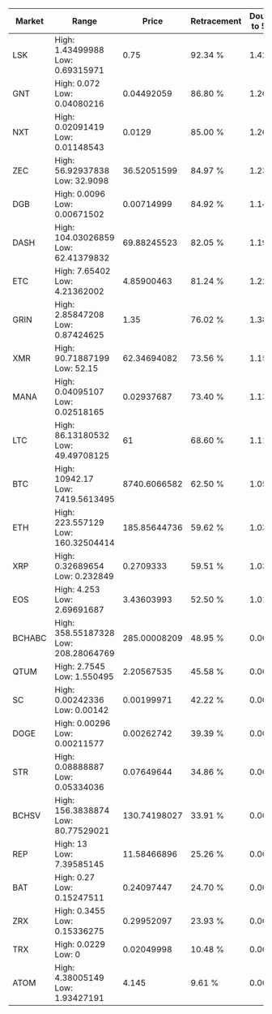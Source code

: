 | Market | Range | Price| Retracement | Doubles to 50% |
| --- | --- | --- | --- | --- |
| LSK | High: 1.43499988<br />Low: 0.69315971 | 0.75 | 92.34 % | 1.42 |
| GNT | High: 0.072<br />Low: 0.04080216 | 0.04492059 | 86.80 % | 1.26 |
| NXT | High: 0.02091419<br />Low: 0.01148543 | 0.0129 | 85.00 % | 1.26 |
| ZEC | High: 56.92937838<br />Low: 32.9098 | 36.52051599 | 84.97 % | 1.23 |
| DGB | High: 0.0096<br />Low: 0.00671502 | 0.00714999 | 84.92 % | 1.14 |
| DASH | High: 104.03026859<br />Low: 62.41379832 | 69.88245523 | 82.05 % | 1.19 |
| ETC | High: 7.65402<br />Low: 4.21362002 | 4.85900463 | 81.24 % | 1.22 |
| GRIN | High: 2.85847208<br />Low: 0.87424625 | 1.35 | 76.02 % | 1.38 |
| XMR | High: 90.71887199<br />Low: 52.15 | 62.34694082 | 73.56 % | 1.15 |
| MANA | High: 0.04095107<br />Low: 0.02518165 | 0.02937687 | 73.40 % | 1.13 |
| LTC | High: 86.13180532<br />Low: 49.49708125 | 61 | 68.60 % | 1.11 |
| BTC | High: 10942.17<br />Low: 7419.5613495 | 8740.6066582 | 62.50 % | 1.05 |
| ETH | High: 223.557129<br />Low: 160.32504414 | 185.85644736 | 59.62 % | 1.03 |
| XRP | High: 0.32689654<br />Low: 0.232849 | 0.2709333 | 59.51 % | 1.03 |
| EOS | High: 4.253<br />Low: 2.69691687 | 3.43603993 | 52.50 % | 1.01 |
| BCHABC | High: 358.55187328<br />Low: 208.28064769 | 285.00008209 | 48.95 % | 0.00 |
| QTUM | High: 2.7545<br />Low: 1.550495 | 2.20567535 | 45.58 % | 0.00 |
| SC | High: 0.00242336<br />Low: 0.00142 | 0.00199971 | 42.22 % | 0.00 |
| DOGE | High: 0.00296<br />Low: 0.00211577 | 0.00262742 | 39.39 % | 0.00 |
| STR | High: 0.08888887<br />Low: 0.05334036 | 0.07649644 | 34.86 % | 0.00 |
| BCHSV | High: 156.3838874<br />Low: 80.77529021 | 130.74198027 | 33.91 % | 0.00 |
| REP | High: 13<br />Low: 7.39585145 | 11.58466896 | 25.26 % | 0.00 |
| BAT | High: 0.27<br />Low: 0.15247511 | 0.24097447 | 24.70 % | 0.00 |
| ZRX | High: 0.3455<br />Low: 0.15336275 | 0.29952097 | 23.93 % | 0.00 |
| TRX | High: 0.0229<br />Low: 0 | 0.02049998 | 10.48 % | 0.00 |
| ATOM | High: 4.38005149<br />Low: 1.93427191 | 4.145 | 9.61 % | 0.00 |
